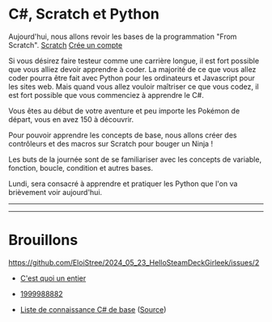 # C#, Scratch et Python

Aujourd'hui, nous allons revoir les bases de la programmation "From Scratch". [Scratch](https://scratch.mit.edu) [Crée un compte](https://scratch.mit.edu/join)

Si vous désirez faire testeur comme une carrière longue, il est fort possible que vous alliez devoir apprendre à coder. La majorité de ce que vous allez coder pourra être fait avec Python pour les ordinateurs et Javascript pour les sites web. Mais quand vous allez vouloir maîtriser ce que vous codez, il est fort possible que vous commenciez à apprendre le C#.

Vous êtes au début de votre aventure et peu importe les Pokémon de départ, vous en avez 150 à découvrir.

Pour pouvoir apprendre les concepts de base, nous allons créer des contrôleurs et des macros sur Scratch pour bouger un Ninja !

Les buts de la journée sont de se familiariser avec les concepts de variable, fonction, boucle, condition et autres bases.

Lundi, sera consacré à apprendre et pratiquer les Python que l'on va brièvement voir aujourd'hui.




-------------

-------------

# Brouillons
https://github.com/EloiStree/2024_05_23_HelloSteamDeckGirleek/issues/2

- [C'est quoi un entier](https://github.com/EloiStree/2024_05_23_HelloStreamDeckGirleek/issues/28)
- [1999988882](https://github.com/EloiStree/2024_05_23_HelloStreamDeckGirleek/issues/31)


- [Liste de connaissance C# de base](https://docs.google.com/spreadsheets/d/1TI_-X7T4Dh67LKkINNmpfvuofxn3RCUhHVNInaRRUsw/edit?pli=1#gid=1439938749) ([Source](https://www.tutorialspoint.com/csharp/csharp_environment_setup.htm))

